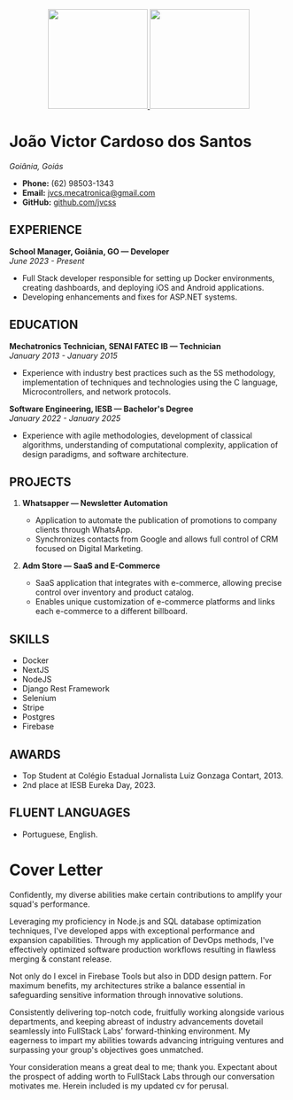 <div align="center">
    <a href="https://calendly.com/joaovictorcardoso/30min">
        <img height="180em" src="https://github-readme-stats-jvcss.vercel.app/api?username=Joao-Victor-EM&show_icons=true&theme=gotham&count_private=true&include_all_commits=true"/>
        <img height="180em" src="https://github-readme-stats-jvcss.vercel.app/api/top-langs/?username=Joao-Victor-EM&layout=compact&langs_count=6&theme=gotham"/>
    </a>
</div>

# João Victor Cardoso dos Santos
*Goiânia, Goiás*

- **Phone:** (62) 98503-1343
- **Email:** jvcs.mecatronica@gmail.com
- **GitHub:** [github.com/jvcss](https://github.com/jvcss)

## EXPERIENCE
**School Manager, Goiânia, GO — Developer**  
*June 2023 - Present*
- Full Stack developer responsible for setting up Docker environments, creating dashboards, and deploying iOS and Android applications.
- Developing enhancements and fixes for ASP.NET systems.

## EDUCATION
**Mechatronics Technician, SENAI FATEC IB — Technician**  
*January 2013 - January 2015*
- Experience with industry best practices such as the 5S methodology, implementation of techniques and technologies using the C language, Microcontrollers, and network protocols.

**Software Engineering, IESB — Bachelor's Degree**  
*January 2022 - January 2025*
- Experience with agile methodologies, development of classical algorithms, understanding of computational complexity, application of design paradigms, and software architecture.

## PROJECTS
1. **Whatsapper — Newsletter Automation**
   - Application to automate the publication of promotions to company clients through WhatsApp.
   - Synchronizes contacts from Google and allows full control of CRM focused on Digital Marketing.

2. **Adm Store — SaaS and E-Commerce**
   - SaaS application that integrates with e-commerce, allowing precise control over inventory and product catalog.
   - Enables unique customization of e-commerce platforms and links each e-commerce to a different billboard.

## SKILLS
- Docker
- NextJS
- NodeJS
- Django Rest Framework
- Selenium
- Stripe
- Postgres
- Firebase

## AWARDS
- Top Student at Colégio Estadual Jornalista Luiz Gonzaga Contart, 2013.
- 2nd place at IESB Eureka Day, 2023.

## FLUENT LANGUAGES
- Portuguese, English.

# Cover Letter

Confidently, my diverse abilities make certain contributions to amplify your squad's performance.

Leveraging my proficiency in Node.js and SQL database optimization techniques, I've developed apps with exceptional performance and expansion capabilities. Through my application of DevOps methods, I've effectively optimized software production workflows resulting in flawless merging & constant release.

Not only do I excel in Firebase Tools but also in DDD design pattern. For maximum benefits, my architectures strike a balance essential in safeguarding sensitive information through innovative solutions.

Consistently delivering top-notch code, fruitfully working alongside various departments, and keeping abreast of industry advancements dovetail seamlessly into FullStack Labs' forward-thinking environment. My eagerness to impart my abilities towards advancing intriguing ventures and surpassing your group's objectives goes unmatched.

Your consideration means a great deal to me; thank you. Expectant about the prospect of adding worth to FullStack Labs through our conversation motivates me. Herein included is my updated cv for perusal.

